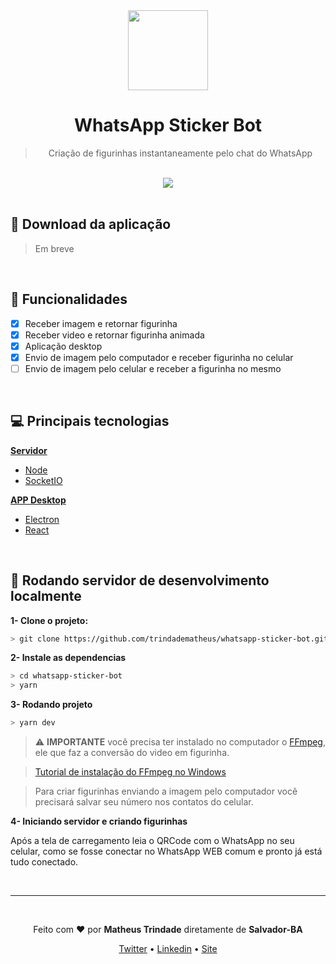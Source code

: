 <div align="center">
<img src="https://raw.githubusercontent.com/trindadematheus/whastapp-sticker-bot/master/assets/logo.png" width="128" height="128"/>

# WhatsApp Sticker Bot

> Criação de figurinhas instantaneamente pelo chat do WhatsApp

<br />

<img src="https://imgur.com/XFtUOMf.gif" />

</div>

<br />

## 🤩 Download da aplicação
> Em breve

<br />

## 🌟 Funcionalidades
- [x] Receber imagem e retornar figurinha
- [x] Receber video e retornar figurinha animada
- [x] Aplicação desktop
- [x] Envio de imagem pelo computador e receber figurinha no celular
- [ ] Envio de imagem pelo celular e receber a figurinha no mesmo

<br/>

## 💻 Principais tecnologias

**[Servidor](https://github.com/trindadematheus/whatsapp-sticker-bot/tree/master/server)**

  - [Node](https://nodejs.org/en/)
  - [SocketIO](https://socket.io/)

**[APP Desktop](https://github.com/trindadematheus/whatsapp-sticker-bot/tree/master/src)**
  - [Electron](https://www.electronjs.org/)
  - [React](https://pt-br.reactjs.org/)

<br/>

## 🚀 Rodando servidor de desenvolvimento localmente

**1- Clone o projeto:**

```bash
> git clone https://github.com/trindadematheus/whatsapp-sticker-bot.git
```

**2- Instale as dependencias**

```bash
> cd whatsapp-sticker-bot
> yarn
```

**3- Rodando projeto**

```bash
> yarn dev
```

> ⚠ **IMPORTANTE** você precisa ter instalado no computador o [FFmpeg](https://ffmpeg.org/), ele que faz a conversão do video em figurinha.

> [Tutorial de instalação do FFmpeg no Windows](http://blog.gregzaal.com/how-to-install-ffmpeg-on-windows/)

> Para criar figurinhas enviando a imagem pelo computador você precisará salvar seu número nos contatos do celular.

**4- Iniciando servidor e criando figurinhas**

Após a tela de carregamento leia o QRCode com o WhatsApp no seu celular, como se fosse conectar no WhatsApp WEB comum e pronto já está tudo conectado.


<br/>


---

<br/>

<p align="center">Feito com <b>♥</b> por <b>Matheus Trindade</b> diretamente de <b>Salvador-BA</b></p>

<p align="center">
  <a href="https://twitter.com/trnddev">Twitter</a> •
  <a href="https://www.linkedin.com/in/trindadematheus/">Linkedin</a> •
  <a href="https://matheustrindade.dev.br/">Site</a>
</p>
